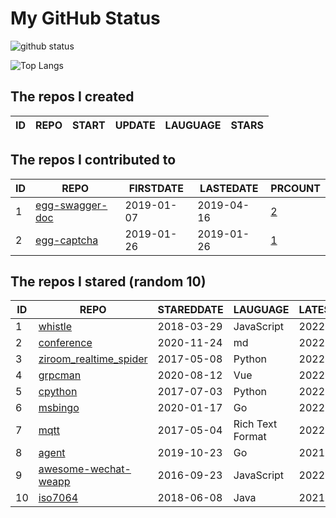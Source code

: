 # My GitHub Status

<img src="https://github-readme-stats-1.yihong0618.vercel.app/api?username=jc-lathander&show_icons=true&&&hide_title=true&count_private=true" alt="github status" />

![Top Langs](https://github-readme-stats-1.yihong0618.vercel.app/api/top-langs/?username=jc-lathander&layout=compact)

<!--START_SECTION:my_github-->
## The repos I created
| ID | REPO | START | UPDATE | LAUGUAGE | STARS |
|----|------|-------|--------|----------|-------|

## The repos I contributed to
| ID |                                REPO                                | FIRSTDATE  | LASTEDATE  |                                          PRCOUNT                                           |
|----|--------------------------------------------------------------------|------------|------------|--------------------------------------------------------------------------------------------|
|  1 | [egg-swagger-doc](https://github.com/Yanshijie-EL/egg-swagger-doc) | 2019-01-07 | 2019-04-16 | [2](https://github.com/Yanshijie-EL/egg-swagger-doc/pulls?q=is%3Apr+author%3Ajc-lathander) |
|  2 | [egg-captcha](https://github.com/Raoul1996/egg-captcha)            | 2019-01-26 | 2019-01-26 | [1](https://github.com/Raoul1996/egg-captcha/pulls?q=is%3Apr+author%3Ajc-lathander)        |

## The repos I stared (random 10)
| ID |                                    REPO                                    | STAREDDATE |     LAUGUAGE     | LATESTUPDATE |
|----|----------------------------------------------------------------------------|------------|------------------|--------------|
|  1 | [whistle](https://github.com/avwo/whistle)                                 | 2018-03-29 | JavaScript       | 2022-03-07   |
|  2 | [conference](https://github.com/gopherchina/conference)                    | 2020-11-24 | md               | 2022-03-07   |
|  3 | [ziroom_realtime_spider](https://github.com/facert/ziroom_realtime_spider) | 2017-05-08 | Python           | 2022-03-04   |
|  4 | [grpcman](https://github.com/grpcman/grpcman)                              | 2020-08-12 | Vue              | 2022-02-11   |
|  5 | [cpython](https://github.com/python/cpython)                               | 2017-07-03 | Python           | 2022-03-07   |
|  6 | [msbingo](https://github.com/khoad/msbingo)                                | 2020-01-17 | Go               | 2022-01-21   |
|  7 | [mqtt](https://github.com/mcxiaoke/mqtt)                                   | 2017-05-04 | Rich Text Format | 2022-03-07   |
|  8 | [agent](https://github.com/LeonZYang/agent)                                | 2019-10-23 | Go               | 2021-01-12   |
|  9 | [awesome-wechat-weapp](https://github.com/Aufree/awesome-wechat-weapp)     | 2016-09-23 | JavaScript       | 2022-02-23   |
| 10 | [iso7064](https://github.com/danieltwagner/iso7064)                        | 2018-06-08 | Java             | 2021-03-05   |

<!--END_SECTION:my_github-->
